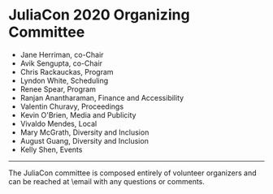 # JuliaCon 2020 Organizing Committee

* Jane Herriman, co-Chair
* Avik Sengupta, co-Chair
* Chris Rackauckas, Program
* Lyndon White, Scheduling
* Renee Spear, Program
* Ranjan Anantharaman, Finance and Accessibility
* Valentin Churavy, Proceedings
* Kevin O'Brien, Media and Publicity
* Vivaldo Mendes, Local
* Mary McGrath, Diversity and Inclusion
* August Guang, Diversity and Inclusion
* Kelly Shen, Events


---

The JuliaCon committee is composed entirely of volunteer organizers and can be reached at \email with any questions or comments.
